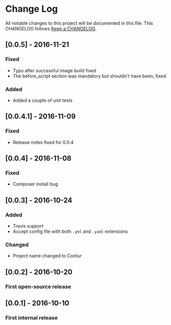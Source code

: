 # Change Log
All notable changes to this project will be documented in this file.
This CHANGELOG follows [Keep a CHANGELOG](http://keepachangelog.com/).

## [0.0.5] - 2016-11-21
### Fixed
- Typo after successful image build fixed
- The before_script section was mandatory but shouldn't have been, fixed

### Added
- Added a couple of unit tests

## [0.0.4.1] - 2016-11-09
### Fixed
- Release notes fixed for 0.0.4

## [0.0.4] - 2016-11-08
### Fixed
- Composer install bug

## [0.0.3] - 2016-10-24
### Added
- Travis support
- Accept config file with both `.yml` and `.yaml` extensions

### Changed
- Project name changed to Contur

## [0.0.2] - 2016-10-20
### First open-source release

## [0.0.1] - 2016-10-10
### First internal release
